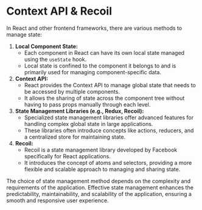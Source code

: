 # Context API & Recoil

In React and other frontend frameworks, there are various methods to manage state:

1. **Local Component State:**
    - Each component in React can have its own local state managed using the `useState` hook.
    - Local state is confined to the component it belongs to and is primarily used for managing component-specific data.
2. **Context API:**
    - React provides the Context API to manage global state that needs to be accessed by multiple components.
    - It allows the sharing of state across the component tree without having to pass props manually through each level.
3. **State Management Libraries (e.g., Redux, Recoil):**
    - Specialized state management libraries offer advanced features for handling complex global state in large applications.
    - These libraries often introduce concepts like actions, reducers, and a centralized store for maintaining state.
4. **Recoil:**
    - Recoil is a state management library developed by Facebook specifically for React applications.
    - It introduces the concept of atoms and selectors, providing a more flexible and scalable approach to managing and sharing state.


The choice of state management method depends on the complexity and requirements of the application. Effective state management enhances the predictability, maintainability, and scalability of the application, ensuring a smooth and responsive user experience.




